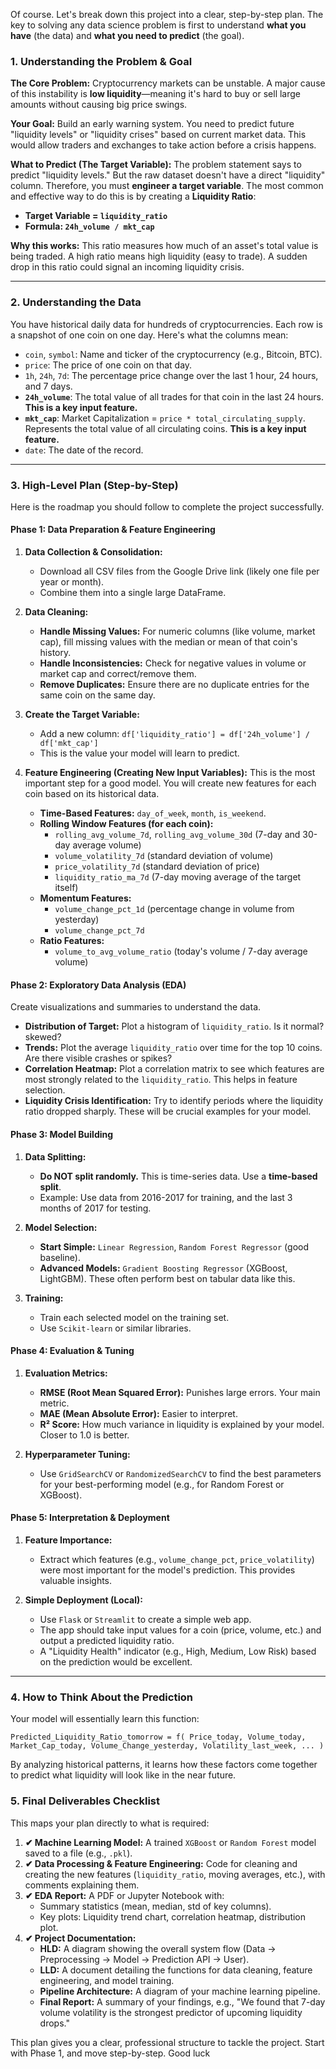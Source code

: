 Of course. Let's break down this project into a clear, step-by-step plan. The key to solving any data science problem is first to understand **what you have** (the data) and **what you need to predict** (the goal).

### 1. Understanding the Problem & Goal

**The Core Problem:** Cryptocurrency markets can be unstable. A major cause of this instability is **low liquidity**—meaning it's hard to buy or sell large amounts without causing big price swings.

**Your Goal:** Build an early warning system. You need to predict future "liquidity levels" or "liquidity crises" based on current market data. This would allow traders and exchanges to take action before a crisis happens.

**What to Predict (The Target Variable):**
The problem statement says to predict "liquidity levels." But the raw dataset doesn't have a direct "liquidity" column. Therefore, you must **engineer a target variable**. The most common and effective way to do this is by creating a **Liquidity Ratio**:

*   **Target Variable = `liquidity_ratio`**
*   **Formula: `24h_volume / mkt_cap`**

**Why this works:** This ratio measures how much of an asset's total value is being traded. A high ratio means high liquidity (easy to trade). A sudden drop in this ratio could signal an incoming liquidity crisis.

---

### 2. Understanding the Data

You have historical daily data for hundreds of cryptocurrencies. Each row is a snapshot of one coin on one day. Here's what the columns mean:

*   `coin`, `symbol`: Name and ticker of the cryptocurrency (e.g., Bitcoin, BTC).
*   `price`: The price of one coin on that day.
*   `1h`, `24h`, `7d`: The percentage price change over the last 1 hour, 24 hours, and 7 days.
*   **`24h_volume`**: The total value of all trades for that coin in the last 24 hours. **This is a key input feature.**
*   **`mkt_cap`**: Market Capitalization = `price * total_circulating_supply`. Represents the total value of all circulating coins. **This is a key input feature.**
*   `date`: The date of the record.

---

### 3. High-Level Plan (Step-by-Step)

Here is the roadmap you should follow to complete the project successfully.

#### **Phase 1: Data Preparation & Feature Engineering**

1.  **Data Collection & Consolidation:**
    *   Download all CSV files from the Google Drive link (likely one file per year or month).
    *   Combine them into a single large DataFrame.

2.  **Data Cleaning:**
    *   **Handle Missing Values:** For numeric columns (like volume, market cap), fill missing values with the median or mean of that coin's history.
    *   **Handle Inconsistencies:** Check for negative values in volume or market cap and correct/remove them.
    *   **Remove Duplicates:** Ensure there are no duplicate entries for the same coin on the same day.

3.  **Create the Target Variable:**
    *   Add a new column: `df['liquidity_ratio'] = df['24h_volume'] / df['mkt_cap']`
    *   This is the value your model will learn to predict.

4.  **Feature Engineering (Creating New Input Variables):**
    This is the most important step for a good model. You will create new features for each coin based on its historical data.
    *   **Time-Based Features:** `day_of_week`, `month`, `is_weekend`.
    *   **Rolling Window Features (for each coin):**
        *   `rolling_avg_volume_7d`, `rolling_avg_volume_30d` (7-day and 30-day average volume)
        *   `volume_volatility_7d` (standard deviation of volume)
        *   `price_volatility_7d` (standard deviation of price)
        *   `liquidity_ratio_ma_7d` (7-day moving average of the target itself)
    *   **Momentum Features:**
        *   `volume_change_pct_1d` (percentage change in volume from yesterday)
        *   `volume_change_pct_7d`
    *   **Ratio Features:**
        *   `volume_to_avg_volume_ratio` (today's volume / 7-day average volume)

#### **Phase 2: Exploratory Data Analysis (EDA)**

Create visualizations and summaries to understand the data.
*   **Distribution of Target:** Plot a histogram of `liquidity_ratio`. Is it normal? skewed?
*   **Trends:** Plot the average `liquidity_ratio` over time for the top 10 coins. Are there visible crashes or spikes?
*   **Correlation Heatmap:** Plot a correlation matrix to see which features are most strongly related to the `liquidity_ratio`. This helps in feature selection.
*   **Liquidity Crisis Identification:** Try to identify periods where the liquidity ratio dropped sharply. These will be crucial examples for your model.

#### **Phase 3: Model Building**

1.  **Data Splitting:**
    *   **Do NOT split randomly.** This is time-series data. Use a **time-based split**.
    *   Example: Use data from 2016-2017 for training, and the last 3 months of 2017 for testing.

2.  **Model Selection:**
    *   **Start Simple:** `Linear Regression`, `Random Forest Regressor` (good baseline).
    *   **Advanced Models:** `Gradient Boosting Regressor` (XGBoost, LightGBM). These often perform best on tabular data like this.

3.  **Training:**
    *   Train each selected model on the training set.
    *   Use `Scikit-learn` or similar libraries.

#### **Phase 4: Evaluation & Tuning**

1.  **Evaluation Metrics:**
    *   **RMSE (Root Mean Squared Error):** Punishes large errors. Your main metric.
    *   **MAE (Mean Absolute Error):** Easier to interpret.
    *   **R² Score:** How much variance in liquidity is explained by your model. Closer to 1.0 is better.

2.  **Hyperparameter Tuning:**
    *   Use `GridSearchCV` or `RandomizedSearchCV` to find the best parameters for your best-performing model (e.g., for Random Forest or XGBoost).

#### **Phase 5: Interpretation & Deployment**

1.  **Feature Importance:**
    *   Extract which features (e.g., `volume_change_pct`, `price_volatility`) were most important for the model's prediction. This provides valuable insights.

2.  **Simple Deployment (Local):**
    *   Use `Flask` or `Streamlit` to create a simple web app.
    *   The app should take input values for a coin (price, volume, etc.) and output a predicted liquidity ratio.
    *   A "Liquidity Health" indicator (e.g., High, Medium, Low Risk) based on the prediction would be excellent.

---

### 4. How to Think About the Prediction

Your model will essentially learn this function:

`Predicted_Liquidity_Ratio_tomorrow = f( Price_today, Volume_today, Market_Cap_today, Volume_Change_yesterday, Volatility_last_week, ... )`

By analyzing historical patterns, it learns how these factors come together to predict what liquidity will look like in the near future.

### 5. Final Deliverables Checklist

This maps your plan directly to what is required:

1.  **✔ Machine Learning Model:** A trained `XGBoost` or `Random Forest` model saved to a file (e.g., `.pkl`).
2.  **✔ Data Processing & Feature Engineering:** Code for cleaning and creating the new features (`liquidity_ratio`, moving averages, etc.), with comments explaining them.
3.  **✔ EDA Report:** A PDF or Jupyter Notebook with:
    *   Summary statistics (mean, median, std of key columns).
    *   Key plots: Liquidity trend chart, correlation heatmap, distribution plot.
4.  **✔ Project Documentation:**
    *   **HLD:** A diagram showing the overall system flow (Data -> Preprocessing -> Model -> Prediction API -> User).
    *   **LLD:** A document detailing the functions for data cleaning, feature engineering, and model training.
    *   **Pipeline Architecture:** A diagram of your machine learning pipeline.
    *   **Final Report:** A summary of your findings, e.g., "We found that 7-day volume volatility is the strongest predictor of upcoming liquidity drops."

This plan gives you a clear, professional structure to tackle the project. Start with Phase 1, and move step-by-step. Good luck